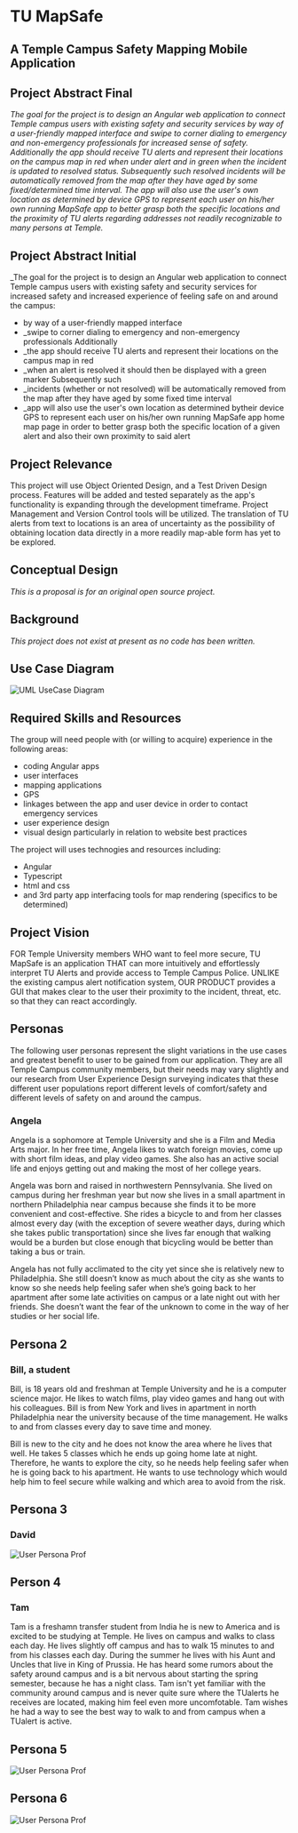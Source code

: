 # TU MapSafe
## A Temple Campus Safety Mapping Mobile Application
## Project Abstract Final
_The goal for the project is to design an Angular web application to connect Temple campus users with existing safety and security services by way of a user-friendly mapped interface and swipe to corner dialing to emergency and non-emergency professionals for increased sense of safety. Additionally the app should receive TU alerts and represent their locations on the campus map in red when under alert and in green when the incident is updated to resolved status. Subsequently such resolved incidents will be automatically removed from the map after they have aged by some fixed/determined time interval. The app will also use the user's own location as determined by device GPS to represent each user on his/her own running MapSafe app to better grasp both the specific locations and the proximity of TU alerts regarding addresses not readily recognizable to many persons at Temple._ 

## Project Abstract Initial
_The goal for the project is to design an Angular web application to connect Temple campus users with existing safety and security services for increased safety and increased experience of feeling safe on and around the campus: 
- by way of a user-friendly mapped interface
- _swipe to corner dialing to emergency and non-emergency professionals  Additionally 
- _the app should receive TU alerts and represent their locations on the campus map in red 
- _when an alert is resolved it should then be displayed with a green marker Subsequently such 
- _incidents (whether or not resolved) will be automatically removed from the map after they have aged by some fixed time interval
- _app will also use the user's own location as determined bytheir device GPS to represent each user on his/her own running MapSafe app home map page in order to better grasp both the specific location of a given alert and also their own proximity to said alert


## Project Relevance
This project will use Object Oriented Design, and a Test Driven Design process. Features will be added and tested separately as the app's functionality is expanding through the development timeframe. Project Management and Version Control tools will be utilized. 
The translation of TU alerts from text to locations is an area of uncertainty as the possibility of obtaining location data directly in a more readily map-able form has yet to be explored. 

## Conceptual Design
_This is a proposal is for an original open source project._

## Background
_This project does not exist at present as no code has been written._

## Use Case Diagram
![UML UseCase Diagram](MapSafe3.PNG)

## Required Skills and Resources
The group will need people with (or willing to acquire) experience in the following areas:
- coding Angular apps
- user interfaces 
- mapping applications
- GPS
- linkages between the app and user device in order to contact emergency services
- user experience design
- visual design particularly in relation to website best practices

The project will uses technogies and resources including:
- Angular
- Typescript
- html and css
- and 3rd party app interfacing tools for map rendering (specifics to be determined)

## Project Vision

FOR Temple University members WHO want to feel more secure, TU MapSafe is an application THAT can more intuitively and effortlessly interpret TU Alerts and provide access to Temple Campus Police.
UNLIKE the existing campus alert notification system, OUR PRODUCT provides a GUI that makes clear to the user their proximity to the incident, threat, etc. so that they can react accordingly. 

## Personas 
The following user personas represent the slight variations in the use cases and greatest benefit to user to be gained from our application. They are all Temple Campus community members, but their needs may vary slightly and our research from User Experience Design surveying indicates that these different user populations report different levels of comfort/safety and different levels of safety on and around the campus. 

### Angela 
Angela is a sophomore at Temple University and she is a Film and Media Arts major. 
In her free time, Angela likes to watch foreign movies, come up with short film ideas, and play video games. 
She also has an active social life and enjoys getting out and making the most of her college years.

Angela was born and raised in northwestern Pennsylvania. 
She lived on campus during her freshman year but now she lives in a small apartment in northern Philadelphia 
near campus because she finds it to be more convenient and cost-effective. 
She rides a bicycle to and from her classes almost every day 
(with the exception of severe weather days, during which she takes public transportation) 
since she lives far enough that walking would be a burden but close enough that bicycling would be better than taking a bus or train. 

Angela has not fully acclimated to the city yet since she is relatively new to Philadelphia. 
She still doesn’t know as much about the city as she wants to know so she needs help feeling safer 
when she’s going back to her apartment after some late activities on campus or a late night out with her friends. 
She doesn’t want the fear of the unknown to come in the way of her studies or her social life.

## Persona 2
### Bill, a student 
Bill, is 18 years old and freshman at Temple University and he is a computer science major. He likes to watch films, play video games and hang out with his colleagues. Bill is from New York and lives in apartment in north Philadelphia near the university because of the time management. He walks to and from classes every day to save time and money. 

Bill is new to the city and he does not know the area where he lives that well. He takes 5 classes which he ends up going home late at night. Therefore, he wants to explore the city, so he needs help feeling safer when he is going back to his apartment. He wants to use technology which would help him to feel secure while walking and which area to avoid from the risk. 

## Persona 3
### David
![User Persona Prof](User_Persona_Prof.png)


## Person 4
### Tam
Tam is a freshamn transfer student from India he is new to America and is excited to be studying at Temple. He lives on campus and walks to class each day. He lives slightly off campus and has to walk 15 minutes to and from his classes each day. During the summer he lives with his Aunt and Uncles that live in King of Prussia. He has heard some rumors about the safety around campus and is a bit nervous about starting the spring semester, because he has a night class. Tam isn't yet familiar with the community around campus and is never quite sure where the TUalerts he receives are located, making him feel even more uncomfotable. Tam wishes he had a way to see the best way to walk to and from campus when a TUalert is active. 

## Persona 5
![User Persona Prof](Hannah.png)


## Persona 6
![User Persona Prof](Eric.png)







